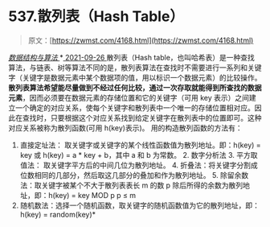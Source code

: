 <!--yml
category: 未分类
date: 0001-01-01 00:00:00
--->

# 537.散列表（Hash Table）

> 原文：[https://zwmst.com/4168.html](https://zwmst.com/4168.html)

   [ *数据结构与算法* ](https://zwmst.com/%e6%95%b0%e6%8d%ae%e7%bb%93%e6%9e%84%e4%b8%8e%e7%ae%97%e6%b3%95)*[ <time datetime="2021-09-27T01:03:54+08:00"> 2021-09-26 </time> ](https://zwmst.com/4168.html)  散列表（Hash table，也叫哈希表）是一种查找算法，与链表、树等算法不同的是，散列表算法在查找时不需要进行一系列和关键字（关键字是数据元素中某个数据项的值，用以标识一个数据元素）的比较操作。
**散列表算法希望能尽量做到不经过任何比较，通过一次存取就能得到所查找的数据元素**，因而必须要在数据元素的存储位置和它的关键字（可用 key 表示）之间建立一个确定的对应关系，使每个关键字和散列表中一个唯一的存储位置相对应。因此在查找时，只要根据这个对应关系找到给定关键字在散列表中的位置即可。这种对应关系被称为散列函数(可用 h(key)表示)。
用的构造散列函数的方法有：

1.  直接定址法： 取关键字或关键字的某个线性函数值为散列地址。即：h(key) = key 或 h(key) = a * key + b，其中 a 和 b 为常数。
    2.  数字分析法
    3.  平方取值法： 取关键字平方后的中间几位为散列地址。
    4.  折叠法：将关键字分割成位数相同的几部分，然后取这几部分的叠加和作为散列地址。
    5.  除留余数法：取关键字被某个不大于散列表表长 m 的数 p 除后所得的余数为散列地址，即：h(key) = key MOD p p ≤ m
2.  随机数法：选择一个随机函数，取关键字的随机函数值为它的散列地址，即：h(key) = random(key)*